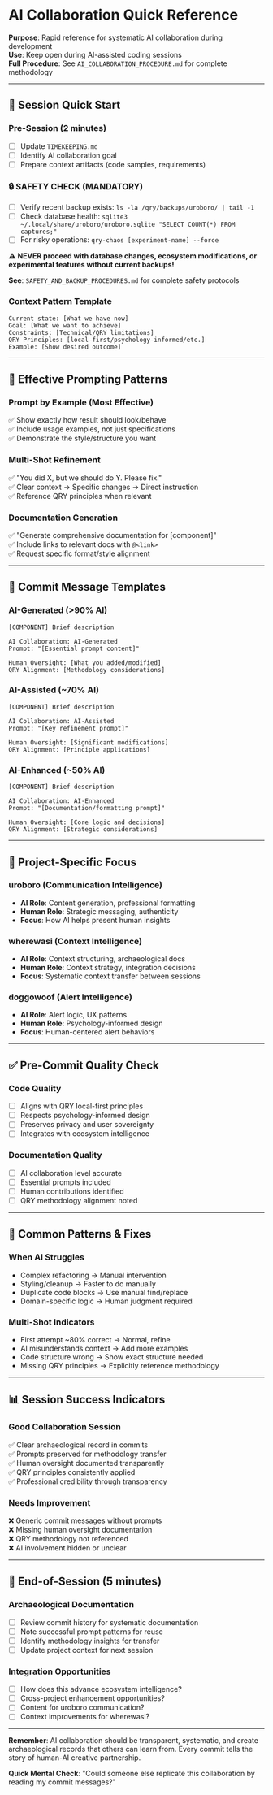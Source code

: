 # AI Collaboration Quick Reference

**Purpose**: Rapid reference for systematic AI collaboration during development  
**Use**: Keep open during AI-assisted coding sessions  
**Full Procedure**: See `AI_COLLABORATION_PROCEDURE.md` for complete methodology

---

## 🚀 Session Quick Start

### **Pre-Session (2 minutes)**
- [ ] Update `TIMEKEEPING.md` 
- [ ] Identify AI collaboration goal
- [ ] Prepare context artifacts (code samples, requirements)

### **🔒 SAFETY CHECK (MANDATORY)**
- [ ] Verify recent backup exists: `ls -la /qry/backups/uroboro/ | tail -1`
- [ ] Check database health: `sqlite3 ~/.local/share/uroboro/uroboro.sqlite "SELECT COUNT(*) FROM captures;"`
- [ ] For risky operations: `qry-chaos [experiment-name] --force`

**⚠️ NEVER proceed with database changes, ecosystem modifications, or experimental features without current backups!**

**See**: `SAFETY_AND_BACKUP_PROCEDURES.md` for complete safety protocols

### **Context Pattern Template**
```
Current state: [What we have now]
Goal: [What we want to achieve] 
Constraints: [Technical/QRY limitations]
QRY Principles: [local-first/psychology-informed/etc.]
Example: [Show desired outcome]
```

---

## 💬 Effective Prompting Patterns

### **Prompt by Example** (Most Effective)
✅ Show exactly how result should look/behave  
✅ Include usage examples, not just specifications  
✅ Demonstrate the style/structure you want  

### **Multi-Shot Refinement**
✅ "You did X, but we should do Y. Please fix."  
✅ Clear context → Specific changes → Direct instruction  
✅ Reference QRY principles when relevant  

### **Documentation Generation**
✅ "Generate comprehensive documentation for [component]"  
✅ Include links to relevant docs with `@<link>`  
✅ Request specific format/style alignment  

---

## 📝 Commit Message Templates

### **AI-Generated** (>90% AI)
```
[COMPONENT] Brief description

AI Collaboration: AI-Generated
Prompt: "[Essential prompt content]"

Human Oversight: [What you added/modified]
QRY Alignment: [Methodology considerations]
```

### **AI-Assisted** (~70% AI)
```
[COMPONENT] Brief description

AI Collaboration: AI-Assisted
Prompt: "[Key refinement prompt]"

Human Oversight: [Significant modifications]
QRY Alignment: [Principle applications]
```

### **AI-Enhanced** (~50% AI)
```
[COMPONENT] Brief description

AI Collaboration: AI-Enhanced
Prompt: "[Documentation/formatting prompt]"

Human Oversight: [Core logic and decisions]
QRY Alignment: [Strategic considerations]
```

---

## 🎯 Project-Specific Focus

### **uroboro** (Communication Intelligence)
- **AI Role**: Content generation, professional formatting
- **Human Role**: Strategic messaging, authenticity
- **Focus**: How AI helps present human insights

### **wherewasi** (Context Intelligence)  
- **AI Role**: Context structuring, archaeological docs
- **Human Role**: Context strategy, integration decisions
- **Focus**: Systematic context transfer between sessions

### **doggowoof** (Alert Intelligence)
- **AI Role**: Alert logic, UX patterns
- **Human Role**: Psychology-informed design
- **Focus**: Human-centered alert behaviors

---

## ✅ Pre-Commit Quality Check

### **Code Quality**
- [ ] Aligns with QRY local-first principles
- [ ] Respects psychology-informed design  
- [ ] Preserves privacy and user sovereignty
- [ ] Integrates with ecosystem intelligence

### **Documentation Quality**
- [ ] AI collaboration level accurate
- [ ] Essential prompts included
- [ ] Human contributions identified
- [ ] QRY methodology alignment noted

---

## 🚨 Common Patterns & Fixes

### **When AI Struggles**
- Complex refactoring → Manual intervention
- Styling/cleanup → Faster to do manually
- Duplicate code blocks → Use manual find/replace
- Domain-specific logic → Human judgment required

### **Multi-Shot Indicators**
- First attempt ~80% correct → Normal, refine
- AI misunderstands context → Add more examples
- Code structure wrong → Show exact structure needed
- Missing QRY principles → Explicitly reference methodology

---

## 📊 Session Success Indicators

### **Good Collaboration Session**
✅ Clear archaeological record in commits  
✅ Prompts preserved for methodology transfer  
✅ Human oversight documented transparently  
✅ QRY principles consistently applied  
✅ Professional credibility through transparency  

### **Needs Improvement**
❌ Generic commit messages without prompts  
❌ Missing human oversight documentation  
❌ QRY methodology not referenced  
❌ AI involvement hidden or unclear  

---

## 🔄 End-of-Session (5 minutes)

### **Archaeological Documentation**
- [ ] Review commit history for systematic documentation
- [ ] Note successful prompt patterns for reuse
- [ ] Identify methodology insights for transfer
- [ ] Update project context for next session

### **Integration Opportunities**
- [ ] How does this advance ecosystem intelligence?
- [ ] Cross-project enhancement opportunities?
- [ ] Content for uroboro communication?
- [ ] Context improvements for wherewasi?

---

**Remember**: AI collaboration should be transparent, systematic, and create archaeological records that others can learn from. Every commit tells the story of human-AI creative partnership.

**Quick Mental Check**: "Could someone else replicate this collaboration by reading my commit messages?"